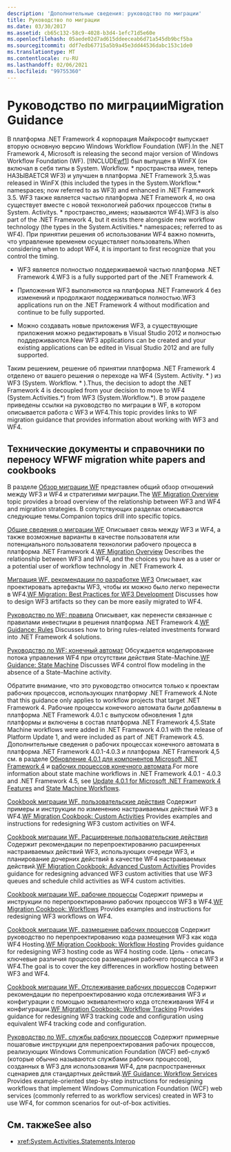 ```yaml
---
description: 'Дополнительные сведения: руководство по миграции'
title: Руководство по миграции
ms.date: 03/30/2017
ms.assetid: cb65c132-58c9-4028-b3d4-1efc71d5e60e
ms.openlocfilehash: 05aede02d7ad615ddeeceab6d71a545db9bcf5ba
ms.sourcegitcommit: ddf7edb67715a5b9a45e3dd44536dabc153c1de0
ms.translationtype: MT
ms.contentlocale: ru-RU
ms.lasthandoff: 02/06/2021
ms.locfileid: "99755360"
---
```

# <a name="migration-guidance"></a><span data-ttu-id="596d2-103">Руководство по миграции</span><span class="sxs-lookup"><span data-stu-id="596d2-103">Migration Guidance</span></span>

<span data-ttu-id="596d2-104">В платформа .NET Framework 4 корпорация Майкрософт выпускает вторую основную версию Windows Workflow Foundation (WF).</span><span class="sxs-lookup"><span data-stu-id="596d2-104">In the .NET Framework 4, Microsoft is releasing the second major version of Windows Workflow Foundation (WF).</span></span> [!INCLUDE[wf1](../../../includes/wf1-md.md)] <span data-ttu-id="596d2-105">был выпущен в WinFX (он включал в себя типы в System. Workflow. \* пространства имен, теперь НАЗЫВАЕТСЯ WF3) и улучшен в платформа .NET Framework 3,5.</span><span class="sxs-lookup"><span data-stu-id="596d2-105">was released in WinFX (this included the types in the System.Workflow.\* namespaces; now referred to as WF3) and enhanced in .NET Framework 3.5.</span></span> <span data-ttu-id="596d2-106">WF3 также является частью платформа .NET Framework 4, но она существует вместе с новой технологией рабочих процессов (типы в System. Activitys. \* пространство_именs; называются WF4).</span><span class="sxs-lookup"><span data-stu-id="596d2-106">WF3 is also part of the .NET Framework 4, but it exists there alongside new workflow technology (the types in the System.Activities.\* namespaces; referred to as WF4).</span></span> <span data-ttu-id="596d2-107">При принятии решения об использовании WF4 важно помнить, что управление временем осуществляет пользователь.</span><span class="sxs-lookup"><span data-stu-id="596d2-107">When considering when to adopt WF4, it is important to first recognize that you control the timing.</span></span>

- <span data-ttu-id="596d2-108">WF3 является полностью поддерживаемой частью платформа .NET Framework 4.</span><span class="sxs-lookup"><span data-stu-id="596d2-108">WF3 is a fully supported part of the .NET Framework 4.</span></span>

- <span data-ttu-id="596d2-109">Приложения WF3 выполняются на платформа .NET Framework 4 без изменений и продолжают поддерживаться полностью.</span><span class="sxs-lookup"><span data-stu-id="596d2-109">WF3 applications run on the .NET Framework 4 without modification and continue to be fully supported.</span></span>

- <span data-ttu-id="596d2-110">Можно создавать новые приложения WF3, а существующие приложения можно редактировать в Visual Studio 2012 и полностью поддерживаются.</span><span class="sxs-lookup"><span data-stu-id="596d2-110">New WF3 applications can be created and your existing applications can be edited in Visual Studio 2012 and are fully supported.</span></span>

 <span data-ttu-id="596d2-111">Таким решением, решение об принятии платформа .NET Framework 4 отделено от вашего решения о переходе на WF4 (System. Activity. \* ) из WF3 (System. Workflow. \* ).</span><span class="sxs-lookup"><span data-stu-id="596d2-111">Thus, the decision to adopt the .NET Framework 4 is decoupled from your decision to move to WF4 (System.Activities.\*) from WF3 (System.Workflow.\*).</span></span> <span data-ttu-id="596d2-112">В этом разделе приведены ссылки на руководство по миграции в WF, в котором описывается работа с WF3 и WF4.</span><span class="sxs-lookup"><span data-stu-id="596d2-112">This topic provides links to WF migration guidance that provides information about working with WF3 and WF4.</span></span>

## <a name="wf-migration-white-papers-and-cookbooks"></a><span data-ttu-id="596d2-113">Технические документы и справочники по переносу WF</span><span class="sxs-lookup"><span data-stu-id="596d2-113">WF migration white papers and cookbooks</span></span>

 <span data-ttu-id="596d2-114">В разделе [Обзор миграции WF](/previous-versions/appfabric/ff383417(v=azure.10)) представлен общий обзор отношений между WF3 и WF4 и стратегиями миграции.</span><span class="sxs-lookup"><span data-stu-id="596d2-114">The [WF Migration Overview](/previous-versions/appfabric/ff383417(v=azure.10)) topic provides a broad overview of the relationship between WF3 and WF4 and migration strategies.</span></span> <span data-ttu-id="596d2-115">В сопутствующих разделах описываются следующие темы.</span><span class="sxs-lookup"><span data-stu-id="596d2-115">Companion topics drill into specific topics.</span></span>

 <span data-ttu-id="596d2-116">[Общие сведения о миграции WF](/previous-versions/appfabric/ff383417(v=azure.10)) Описывает связь между WF3 и WF4, а также возможные варианты в качестве пользователя или потенциального пользователя технологии рабочего процесса в платформа .NET Framework 4.</span><span class="sxs-lookup"><span data-stu-id="596d2-116">[WF Migration Overview](/previous-versions/appfabric/ff383417(v=azure.10)) Describes the relationship between WF3 and WF4, and the choices you have as a user or a potential user of workflow technology in .NET Framework 4.</span></span>

 <span data-ttu-id="596d2-117">[Миграция WF. рекомендации по разработке WF3](/previous-versions/appfabric/ff383417(v=azure.10)) Описывает, как проектировать артефакты WF3, чтобы их можно было легко перенести в WF4.</span><span class="sxs-lookup"><span data-stu-id="596d2-117">[WF Migration: Best Practices for WF3 Development](/previous-versions/appfabric/ff383417(v=azure.10)) Discusses how to design WF3 artifacts so they can be more easily migrated to WF4.</span></span>

 <span data-ttu-id="596d2-118">[Руководство по WF: правила](/previous-versions/appfabric/ff383417(v=azure.10)) Описывает, как перенести связанные с правилами инвестиции в решения платформа .NET Framework 4.</span><span class="sxs-lookup"><span data-stu-id="596d2-118">[WF Guidance: Rules](/previous-versions/appfabric/ff383417(v=azure.10)) Discusses how to bring rules-related investments forward into .NET Framework 4 solutions.</span></span>

 <span data-ttu-id="596d2-119">[Руководство по WF: конечный автомат](/previous-versions/appfabric/ff383417(v=azure.10)) Обсуждается моделирование потока управления WF4 при отсутствии действия State-Machine.</span><span class="sxs-lookup"><span data-stu-id="596d2-119">[WF Guidance: State Machine](/previous-versions/appfabric/ff383417(v=azure.10)) Discusses WF4 control flow modeling in the absence of a State-Machine activity.</span></span>

 <span data-ttu-id="596d2-120">Обратите внимание, что это руководство относится только к проектам рабочих процессов, использующих платформу .NET Framework 4.</span><span class="sxs-lookup"><span data-stu-id="596d2-120">Note that this guidance only applies to workflow projects that target .NET Framework 4.</span></span> <span data-ttu-id="596d2-121">Рабочие процессы конечного автомата были добавлены в платформа .NET Framework 4.0.1 с выпуском обновления 1 для платформы и включены в состав платформа .NET Framework 4,5.</span><span class="sxs-lookup"><span data-stu-id="596d2-121">State Machine workflows were added in .NET Framework 4.0.1 with the release of Platform Update 1, and were included as part of .NET Framework 4.5.</span></span> <span data-ttu-id="596d2-122">Дополнительные сведения о рабочих процессах конечного автомата в платформа .NET Framework 4.0.1-4.0.3 и платформа .NET Framework 4,5 см. в разделе [Обновление 4.0.1 для компонентов Microsoft .NET Framework 4](/previous-versions/dotnet/netframework-4.0/hh290669(v=vs.100)) и [рабочих процессов конечного автомата](state-machine-workflows.md).</span><span class="sxs-lookup"><span data-stu-id="596d2-122">For more information about state machine workflows in .NET Framework 4.0.1 - 4.0.3 and .NET Framework 4.5, see [Update 4.0.1 for Microsoft .NET Framework 4 Features](/previous-versions/dotnet/netframework-4.0/hh290669(v=vs.100)) and [State Machine Workflows](state-machine-workflows.md).</span></span>

 <span data-ttu-id="596d2-123">[Cookbook миграции WF. пользовательские действия](/previous-versions/appfabric/ff383417(v=azure.10)) Содержит примеры и инструкции по изменению настраиваемых действий WF3 в WF4.</span><span class="sxs-lookup"><span data-stu-id="596d2-123">[WF Migration Cookbook: Custom Activities](/previous-versions/appfabric/ff383417(v=azure.10)) Provides examples and instructions for redesigning WF3 custom activities on WF4.</span></span>

 <span data-ttu-id="596d2-124">[Cookbook миграции WF. Расширенные пользовательские действия](/previous-versions/appfabric/ff383417(v=azure.10)) Содержит рекомендации по перепроектированию расширенных настраиваемых действий WF3, использующих очереди WF3, и планирование дочерних действий в качестве WF4 настраиваемых действий.</span><span class="sxs-lookup"><span data-stu-id="596d2-124">[WF Migration Cookbook: Advanced Custom Activities](/previous-versions/appfabric/ff383417(v=azure.10)) Provides guidance for redesigning advanced WF3 custom activities that use WF3 queues and schedule child activities as WF4 custom activities.</span></span>

 <span data-ttu-id="596d2-125">[Cookbook миграции WF. рабочие процессы](/previous-versions/appfabric/ff383417(v=azure.10)) Содержит примеры и инструкции по перепроектированию рабочих процессов WF3 в WF4.</span><span class="sxs-lookup"><span data-stu-id="596d2-125">[WF Migration Cookbook: Workflows](/previous-versions/appfabric/ff383417(v=azure.10)) Provides examples and instructions for redesigning WF3 workflows on WF4.</span></span>

 <span data-ttu-id="596d2-126">[Cookbook миграции WF. размещение рабочих процессов](/previous-versions/appfabric/ff383417(v=azure.10)) Содержит руководство по перепроектированию кода размещения WF3 как кода WF4 Hosting.</span><span class="sxs-lookup"><span data-stu-id="596d2-126">[WF Migration Cookbook: Workflow Hosting](/previous-versions/appfabric/ff383417(v=azure.10)) Provides guidance for redesigning WF3 hosting code as WF4 hosting code.</span></span> <span data-ttu-id="596d2-127">Цель - описать ключевые различия процессов размещения рабочего процесса в WF3 и WF4.</span><span class="sxs-lookup"><span data-stu-id="596d2-127">The goal is to cover the key differences in workflow hosting between WF3 and WF4.</span></span>

 <span data-ttu-id="596d2-128">[Cookbook миграции WF. Отслеживание рабочих процессов](/previous-versions/appfabric/ff383417(v=azure.10)) Содержит рекомендации по перепроектированию кода отслеживания WF3 и конфигурации с помощью эквивалентного кода отслеживания WF4 и конфигурации.</span><span class="sxs-lookup"><span data-stu-id="596d2-128">[WF Migration Cookbook: Workflow Tracking](/previous-versions/appfabric/ff383417(v=azure.10)) Provides guidance for redesigning WF3 tracking code and configuration using equivalent WF4 tracking code and configuration.</span></span>

 <span data-ttu-id="596d2-129">[Руководство по WF. службы рабочих процессов](/previous-versions/appfabric/ff383417(v=azure.10)) Содержит примерные пошаговые инструкции для перепроектирования рабочих процессов, реализующих Windows Communication Foundation (WCF) веб-служб (которые обычно называются службами рабочих процессов), созданных в WF3 для использования WF4, для распространенных сценариев для стандартных действий.</span><span class="sxs-lookup"><span data-stu-id="596d2-129">[WF Guidance: Workflow Services](/previous-versions/appfabric/ff383417(v=azure.10)) Provides example-oriented step-by-step instructions for redesigning workflows that implement Windows Communication Foundation (WCF) web services (commonly referred to as workflow services) created in WF3 to use WF4, for common scenarios for out-of-box activities.</span></span>

## <a name="see-also"></a><span data-ttu-id="596d2-130">См. также</span><span class="sxs-lookup"><span data-stu-id="596d2-130">See also</span></span>

- <xref:System.Activities.Statements.Interop>
